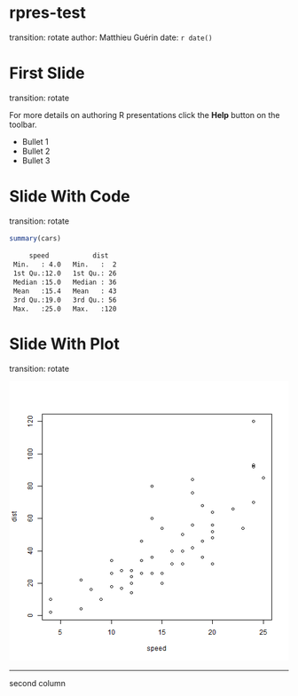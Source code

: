 rpres-test
========================================================
transition: rotate
author: Matthieu Guérin
date: ```r date() ```

First Slide
========================================================
transition: rotate

For more details on authoring R presentations click the
**Help** button on the toolbar.

- Bullet 1
- Bullet 2
- Bullet 3

Slide With Code
========================================================
transition: rotate


```r
summary(cars)
```

```
     speed           dist    
 Min.   : 4.0   Min.   :  2  
 1st Qu.:12.0   1st Qu.: 26  
 Median :15.0   Median : 36  
 Mean   :15.4   Mean   : 43  
 3rd Qu.:19.0   3rd Qu.: 56  
 Max.   :25.0   Max.   :120  
```

Slide With Plot
========================================================
transition: rotate

![plot of chunk unnamed-chunk-2](rpres-test-figure/unnamed-chunk-2.png) 

***

second column
